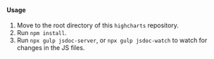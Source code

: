 #### Usage
1. Move to the root directory of this `highcharts` repository.
2. Run `npm install`.
3. Run `npx gulp jsdoc-server`, or `npx gulp jsdoc-watch` to watch for
   changes in the JS files.
